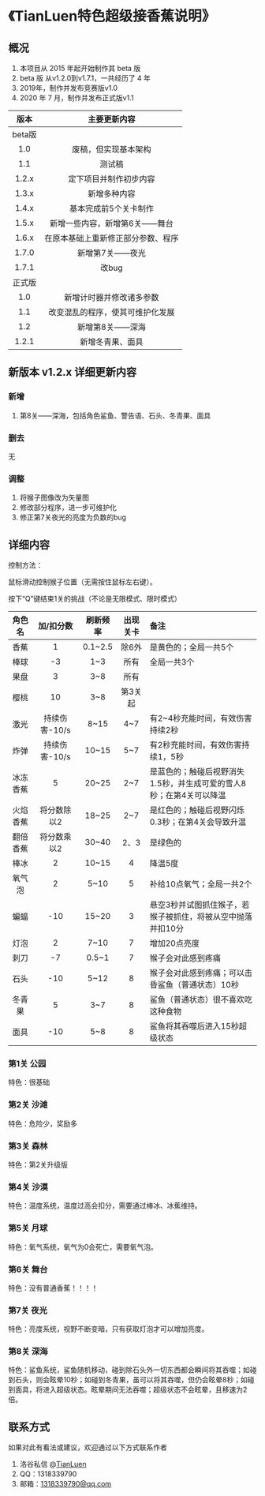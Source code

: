 # 《TianLuen特色超级接香蕉说明》
## 概况
1. 本项目从 2015 年起开始制作其 beta 版
2.  beta 版 从v1.2.0到v1.7.1，一共经历了 4 年
2.  2019年，制作并发布竞赛版v1.0
4.  2020 年 7 月，制作并发布正式版v1.1

|版本|主要更新内容|
|:-:|:-:|
|beta版||
|1.0|废稿，但实现基本架构|
|1.1|测试稿|
|1.2.x|定下项目并制作初步内容|
|1.3.x|新增多种内容|
|1.4.x|基本完成前5个关卡制作|
|1.5.x|新增一些内容，新增第6关——舞台|
|1.6.x|在原本基础上重新修正部分参数、程序|
|1.7.0|新增第7关——夜光|
|1.7.1|改bug|
|正式版|
|1.0|新增计时器并修改诸多参数|
|1.1|改变混乱的程序，使其可维护化发展|
|1.2|新增第8关——深海|
|1.2.1|新增冬青果、面具|

## 新版本 v1.2.x 详细更新内容
### 新增
1. 第8关——深海，包括角色鲨鱼、警告语、石头、冬青果、面具
### 删去
无
### 调整
1. 将猴子图像改为矢量图
2. 修改部分程序，进一步可维护化
3. 修正第7关夜光的亮度为负数的bug

## 详细内容
控制方法：

鼠标滑动控制猴子位置（无需按住鼠标左右键）。

按下“Q”键结束1关的挑战（不论是无限模式、限时模式）

|角色名|加/扣分数|刷新频率|出现关卡|备注|
|:-:|:-:|:-:|:-:|:-|
|香蕉|1|0.1~2.5|除6外|是黄色的；全局一共5个|
|棒球|-3|1~3|所有|全局一共3个|
|果盘|3|3~8|所有| |
|樱桃|10|3~8|第3关起|
|激光|持续伤害-10/s|8~15|4~7|有2~4秒充能时间，有效伤害持续2秒|
|炸弹|持续伤害-10/s|10~15|5~7|有2秒充能时间，有效伤害持续1，5秒|
|冰冻香蕉|5|20~25|2~7|是蓝色的；触碰后视野消失1.5秒，并生成可爱的雪人8秒；在第4关可以降温|
|火焰香蕉|将分数除以2|18~25|2~7|是红色的；触碰后视野闪烁0.3秒；在第4关会导致升温|
|翻倍香蕉|将分数乘以2|30~40|2、3|是绿色的|
|棒冰|2|10~15|4|降温5度|
|氧气泡|2|5~10|5|补给10点氧气；全局一共2个|
|蝙蝠|-10|15~20|3|悬空3秒并试图抓住猴子，若猴子被抓住，将被从空中抛落并扣10分|
|灯泡|2|7~10|7|增加20点亮度|
|刺刀|-7|0.5~1|7|猴子会对此感到疼痛|
|石头|-10|5~12|8|猴子会对此感到疼痛；可以击昏鲨鱼（普通状态）10秒|
|冬青果|5|3~7|8|鲨鱼（普通状态）很不喜欢吃这种食物|
|面具|-10|5~8|8|鲨鱼将其吞噬后进入15秒超级状态|

### 第1关 公园

特色：很基础
### 第2关 沙滩

特色：危险少，奖励多
### 第3关 森林

特色：第2关升级版
### 第4关 沙漠

特色：温度系统，温度过高会扣分，需要通过棒冰、冰蕉维持。
### 第5关 月球

特色：氧气系统，氧气为0会死亡，需要氧气泡。
### 第6关 舞台

特色：没有普通香蕉！！！！
### 第7关 夜光

特色：亮度系统，视野不断变暗，只有获取灯泡才可以增加亮度。
### 第8关 深海

特色：鲨鱼系统，鲨鱼随机移动，碰到除石头外一切东西都会瞬间将其吞噬；如碰到石头，则会眩晕10秒；如碰到冬青果，虽可以将其吞噬，但仍会眩晕8秒；如碰到面具，将进入超级状态。眩晕期间无法吞噬；超级状态不会眩晕，且移速为2倍。

## 联系方式
如果对此有看法或建议，欢迎通过以下方式联系作者
1. 洛谷私信 @[TianLuen](https://www.luogu.com.cn/user/239988)
2. QQ：1318339790
3. 邮箱：1318339790@qq.com
